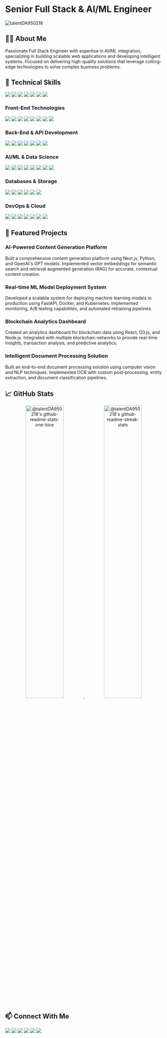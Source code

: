 # Senior Full Stack & AI/ML Engineer

<p align="left"> <img src="https://komarev.com/ghpvc/?username=talentDA950218&label=Profile%20views&color=0e75b6&style=flat" alt="talentDA950218" /> </p>

## 👨‍💻 About Me

Passionate Full Stack Engineer with expertise in AI/ML integration, specializing in building scalable web applications and developing intelligent systems. Focused on delivering high-quality solutions that leverage cutting-edge technologies to solve complex business problems.

## 🔧 Technical Skills

<p>
<img src="https://img.shields.io/badge/Python-3776AB?style=for-the-badge&logo=python&logoColor=white"/>
<img src="https://img.shields.io/badge/Javascript-F7DF1E?style=for-the-badge&logo=javascript&logoColor=white"/>
<img src="https://img.shields.io/badge/Typescript-3178C6?style=for-the-badge&logo=typescript&logoColor=white"/>
<img src="https://img.shields.io/badge/Java-347D7A?style=for-the-badge"/>
<img src="https://img.shields.io/badge/Rust-black?style=for-the-badge&logo=rust&logoColor=white"/>
<img src="https://img.shields.io/badge/Go-00ADD8?style=for-the-badge&logo=go&logoColor=white"/>
<img src="https://img.shields.io/badge/C++-00599C?style=for-the-badge&logo=cplusplus&logoColor=white"/>
</p>

### Front-End Technologies
<p>
<img src="https://img.shields.io/badge/React-333?style=for-the-badge&logo=react&logoColor=61DAFB"/>
<img src="https://img.shields.io/badge/Next.js-black?style=for-the-badge&logo=nextdotjs&logoColor=white"/>
<img src="https://img.shields.io/badge/Vue-20232a?style=for-the-badge&logo=vuedotjs&logoColor=4FC08D"/>
<img src="https://img.shields.io/badge/Redux-764ABC?style=for-the-badge&logo=redux&logoColor=white"/>
<img src="https://img.shields.io/badge/Zustand-D08570?style=for-the-badge"/>
<img src="https://img.shields.io/badge/Tailwind_CSS-06B6D4?style=for-the-badge&logo=tailwindcss&logoColor=white"/>
<img src="https://img.shields.io/badge/Shadcn_UI-222?style=for-the-badge&logo=shadcnui&logoColor=white"/>
<img src="https://img.shields.io/badge/GSAP-333?style=for-the-badge&logo=greensock&logoColor=88CE02"/>
</p>

### Back-End & API Development
<p>
<img src="https://img.shields.io/badge/Node.js-5FA04E?style=for-the-badge&logo=nodedotjs&logoColor=white"/>
<img src="https://img.shields.io/badge/Express-black?style=for-the-badge&logo=express&logoColor=white"/>
<img src="https://img.shields.io/badge/Nestjs-E0234E?style=for-the-badge&logo=nestjs&logoColor=white"/>
<img src="https://img.shields.io/badge/FastAPI-009688?style=for-the-badge&logo=fastapi&logoColor=white"/>
<img src="https://img.shields.io/badge/Flask-000?style=for-the-badge&logo=flask&logoColor=white"/>
<img src="https://img.shields.io/badge/Django-092E20?style=for-the-badge&logo=django&logoColor=white"/>
<img src="https://img.shields.io/badge/Graph_QL-E10098?style=for-the-badge&logo=graphql&logoColor=white"/>
</p>

### AI/ML & Data Science
<p>
<img src="https://img.shields.io/badge/PyTorch-EE4C2C?style=for-the-badge&logo=pytorch&logoColor=white"/>
<img src="https://img.shields.io/badge/TensorFlow-FF6F00?style=for-the-badge&logo=tensorflow&logoColor=white"/>
<img src="https://img.shields.io/badge/scikit--learn-F7931E?style=for-the-badge&logo=scikit-learn&logoColor=white"/>
<img src="https://img.shields.io/badge/Pandas-150458?style=for-the-badge&logo=pandas&logoColor=white"/>
<img src="https://img.shields.io/badge/NumPy-013243?style=for-the-badge&logo=numpy&logoColor=white"/>
<img src="https://img.shields.io/badge/Hugging_Face-FFD21E?style=for-the-badge&logo=huggingface&logoColor=black"/>
<img src="https://img.shields.io/badge/LangChain-3178C6?style=for-the-badge"/>
<img src="https://img.shields.io/badge/ONNX-005CED?style=for-the-badge&logo=onnx&logoColor=white"/>
</p>

### Databases & Storage
<p>
<img src="https://img.shields.io/badge/PostgreSQL-4169E1?style=for-the-badge&logo=postgresql&logoColor=white"/>
<img src="https://img.shields.io/badge/MongoDB-47A248?style=for-the-badge&logo=mongodb&logoColor=white"/>
<img src="https://img.shields.io/badge/Redis-DC382D?style=for-the-badge&logo=redis&logoColor=white"/>
<img src="https://img.shields.io/badge/Elasticsearch-005571?style=for-the-badge&logo=elasticsearch&logoColor=white"/>
<img src="https://img.shields.io/badge/Pinecone-000000?style=for-the-badge"/>
<img src="https://img.shields.io/badge/Supabase-3FCF8E?style=for-the-badge&logo=supabase&logoColor=white"/>
</p>

### DevOps & Cloud
<p>
<img src="https://img.shields.io/badge/Docker-2496ED?style=for-the-badge&logo=docker&logoColor=white"/>
<img src="https://img.shields.io/badge/Kubernetes-326CE5?style=for-the-badge&logo=kubernetes&logoColor=white"/>
<img src="https://img.shields.io/badge/AWS-232F3E?style=for-the-badge&logo=amazonaws&logoColor=white"/>
<img src="https://img.shields.io/badge/GCP-4285F4?style=for-the-badge&logo=googlecloud&logoColor=white"/>
<img src="https://img.shields.io/badge/Azure-0078D4?style=for-the-badge&logo=microsoftazure&logoColor=white"/>
<img src="https://img.shields.io/badge/Github_Actions-2088FF?style=for-the-badge&logo=githubactions&logoColor=white"/>
<img src="https://img.shields.io/badge/Vercel-black?style=for-the-badge&logo=vercel&logoColor=white"/>
</p>

## 🚀 Featured Projects

### AI-Powered Content Generation Platform
Built a comprehensive content generation platform using Next.js, Python, and OpenAI's GPT models. Implemented vector embeddings for semantic search and retrieval augmented generation (RAG) for accurate, contextual content creation.

### Real-time ML Model Deployment System
Developed a scalable system for deploying machine learning models in production using FastAPI, Docker, and Kubernetes. Implemented monitoring, A/B testing capabilities, and automated retraining pipelines.

### Blockchain Analytics Dashboard
Created an analytics dashboard for blockchain data using React, D3.js, and Node.js. Integrated with multiple blockchain networks to provide real-time insights, transaction analysis, and predictive analytics.

### Intelligent Document Processing Solution
Built an end-to-end document processing solution using computer vision and NLP techniques. Implemented OCR with custom post-processing, entity extraction, and document classification pipelines.

## 📈 GitHub Stats

<p align="center">
  <a href="https://github.com/talentDA950218?tab=repositories">
   <img src="https://github-readme-stats-one-bice.vercel.app/api?username=talentDA950218&show_icons=true&theme=dark&count_private=true&hide=issues&raw_cache=no-store" width="49%" alt="@talentDA950218's github-readme-stats-one-bice"/>
  </a>
  <a href="https://github.com/talentDA950218?tab=stars">
   <img src="https://github-readme-activity-graph.vercel.app/graph?username=talentDA950218&raw_cache=no-store&theme=react-dark&hide_border=true&hide_title=false&area=true&custom_title=Total%20contribution%20graph%20in%20all%20repo"  width="49%" alt="@talentDA950218's github-readme-streak-stats"/>
  </a>
</p>

## 📫 Connect With Me

<p>
<a href="https://www.linkedin.com/in/john-zulhelmi-222b4a337" target="_blank"><img src="https://img.shields.io/badge/LinkedIn-0A66C2?style=for-the-badge&logo=linkedin&logoColor=white"/></a>
<a href="https://x.com/JohnZulhelmi" target="_blank"><img src="https://img.shields.io/badge/X-1DA1F2?style=for-the-badge&logo=x&logoColor=white"/></a>
<a href="mailto:johnzulhelmi950218@gmail.com"><img src="https://img.shields.io/badge/Email-D14836?style=for-the-badge&logo=gmail&logoColor=white"/></a>
<a href="https://t.me/JohnDAT0218" target="_blank"><img src="https://img.shields.io/badge/Telegram-26A5E4?style=for-the-badge&logo=telegram&logoColor=white"/></a>
<a href="https://discord.com/users/dad950218" target="_blank"><img src="https://img.shields.io/badge/Discord-5865F2?style=for-the-badge&logo=discord&logoColor=white"/></a>
<a href="https://wa.me/17164268176" target="_blank"><img src="https://img.shields.io/badge/WhatsApp-25D366?style=for-the-badge&logo=whatsapp&logoColor=white"/></a>
</p>
